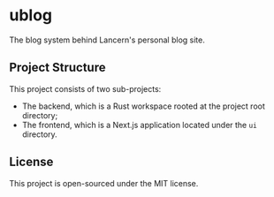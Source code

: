 # ublog

The blog system behind Lancern's personal blog site.

## Project Structure

This project consists of two sub-projects:

- The backend, which is a Rust workspace rooted at the project root directory;
- The frontend, which is a Next.js application located under the `ui` directory.

## License

This project is open-sourced under the MIT license.
